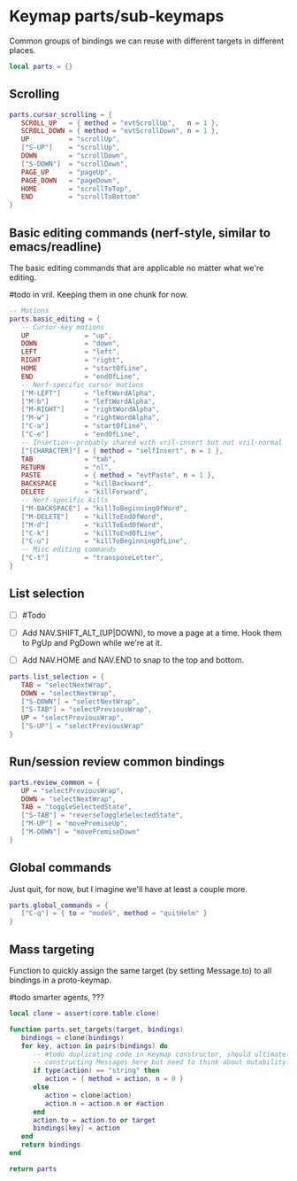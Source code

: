# Keymap parts/sub\-keymaps

Common groups of bindings we can reuse with different targets in different places\.

```lua
local parts = {}
```


## Scrolling

```lua
parts.cursor_scrolling = {
   SCROLL_UP   = { method = "evtScrollUp",   n = 1 },
   SCROLL_DOWN = { method = "evtScrollDown", n = 1 },
   UP          = "scrollUp",
   ["S-UP"]    = "scrollUp",
   DOWN        = "scrollDown",
   ["S-DOWN"]  = "scrollDown",
   PAGE_UP     = "pageUp",
   PAGE_DOWN   = "pageDown",
   HOME        = "scrollToTop",
   END         = "scrollToBottom"
}
```


## Basic editing commands \(nerf\-style, similar to emacs/readline\)

The basic editing commands that are applicable no matter what we're editing\.

\#todo
in vril\. Keeping them in one chunk for now\.

```lua
-- Motions
parts.basic_editing = {
   -- Cursor-key motions
   UP              = "up",
   DOWN            = "down",
   LEFT            = "left",
   RIGHT           = "right",
   HOME            = "startOfLine",
   END             = "endOfLine",
   -- Nerf-specific cursor motions
   ["M-LEFT"]      = "leftWordAlpha",
   ["M-b"]         = "leftWordAlpha",
   ["M-RIGHT"]     = "rightWordAlpha",
   ["M-w"]         = "rightWordAlpha",
   ["C-a"]         = "startOfLine",
   ["C-e"]         = "endOfLine",
   -- Insertion--probably shared with vril-insert but not vril-normal
   ["[CHARACTER]"] = { method = "selfInsert", n = 1 },
   TAB             = "tab",
   RETURN          = "nl",
   PASTE           = { method = "evtPaste", n = 1 },
   BACKSPACE       = "killBackward",
   DELETE          = "killForward",
   -- Nerf-specific kills
   ["M-BACKSPACE"] = "killToBeginningOfWord",
   ["M-DELETE"]    = "killToEndOfWord",
   ["M-d"]         = "killToEndOfWord",
   ["C-k"]         = "killToEndOfLine",
   ["C-u"]         = "killToBeginningOfLine",
   -- Misc editing commands
   ["C-t"]         = "transposeLetter",
}
```


## List selection


- [ ]  \#Todo

  - [ ]  Add NAV\.SHIFT\_ALT\_\(UP|DOWN\), to move a page at a time\.
      Hook them to PgUp and PgDown while we're at it\.

  - [ ]  Add NAV\.HOME and NAV\.END to snap to the
      top and bottom\.

```lua
parts.list_selection = {
   TAB = "selectNextWrap",
   DOWN = "selectNextWrap",
   ["S-DOWN"] = "selectNextWrap",
   ["S-TAB"] = "selectPreviousWrap",
   UP = "selectPreviousWrap",
   ["S-UP"] = "selectPreviousWrap"
}
```


## Run/session review common bindings

```lua
parts.review_common = {
   UP = "selectPreviousWrap",
   DOWN = "selectNextWrap",
   TAB = "toggleSelectedState",
   ["S-TAB"] = "reverseToggleSelectedState",
   ["M-UP"] = "movePremiseUp",
   ["M-DOWN"] = "movePremiseDown"
}
```


## Global commands

Just quit, for now, but I imagine we'll have at least a couple more\.

```lua
parts.global_commands = {
   ["C-q"] = { to = "modeS", method = "quitHelm" }
}
```


## Mass targeting

Function to quickly assign the same target \(by setting Message\.to\) to
all bindings in a proto\-keymap\.

\#todo
smarter agents, ???

```lua
local clone = assert(core.table.clone)

function parts.set_targets(target, bindings)
   bindings = clone(bindings)
   for key, action in pairs(bindings) do
      -- #todo duplicating code in Keymap constructor, should ultimately be
      -- constructing Messages here but need to think about mutability.
      if type(action) == "string" then
         action = { method = action, n = 0 }
      else
         action = clone(action)
         action.n = action.n or #action
      end
      action.to = action.to or target
      bindings[key] = action
   end
   return bindings
end
```

```lua
return parts
```
